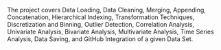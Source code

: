 The project covers Data Loading, Data Cleaning, Merging, Appending, Concatenation, Hierarchical Indexing, Transformation Techniques, Discretization and Binning, Outlier Detection, Correlation Analysis, Univariate Analysis, Bivariate Analysis, Multivariate Analysis, Time Series Analysis, Data Saving, and GitHub Integration of a given Data Set.
